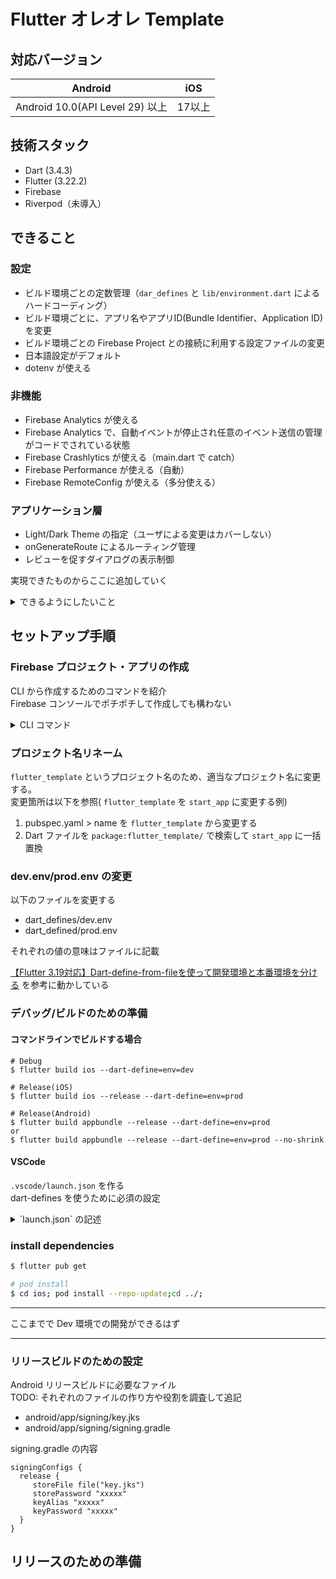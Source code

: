 # Flutter オレオレ Template

## 対応バージョン

Android | iOS
--|--
Android 10.0(API Level 29) 以上 | 17以上


## 技術スタック

- Dart (3.4.3)
- Flutter (3.22.2)
- Firebase
- Riverpod（未導入）

## できること

### 設定

- ビルド環境ごとの定数管理（`dar_defines` と `lib/environment.dart` によるハードコーディング）
- ビルド環境ごとに、アプリ名やアプリID(Bundle Identifier、Application ID)を変更
- ビルド環境ごとの Firebase Project との接続に利用する設定ファイルの変更
- 日本語設定がデフォルト
- dotenv が使える

### 非機能

- Firebase Analytics が使える
- Firebase Analytics で、自動イベントが停止され任意のイベント送信の管理がコードでされている状態
- Firebase Crashlytics が使える（main.dart で catch）
- Firebase Performance が使える（自動）
- Firebase RemoteConfig が使える（多分使える）

### アプリケーション層

- Light/Dark Theme の指定（ユーザによる変更はカバーしない）
- onGenerateRoute によるルーティング管理
- レビューを促すダイアログの表示制御

実現できたものからここに追加していく

<details>
<summary>できるようにしたいこと</summary>

### 設定

- 環境ごとによるアイコンの差し替え [参考](https://zenn.dev/altiveinc/articles/separating-environments-in-flutter#app%E3%82%A2%E3%82%A4%E3%82%B3%E3%83%B3%E3%82%92%E7%92%B0%E5%A2%83%E3%81%AB%E3%82%88%E3%81%A3%E3%81%A6%E5%A4%89%E3%81%88%E3%82%8B)

### 機能

- Riverpod によるステート管理
</details>


## セットアップ手順

### Firebase プロジェクト・アプリの作成

CLI から作成するためのコマンドを紹介  
Firebase コンソールでポチポチして作成しても構わない

<details>
<summary>CLI コマンド</summary>

#### 認証

ディレクトリごとに login する Firebase アカウントを切り替えるための Tips

```sh
$ firebase login:add # どこにもログインしていないなら firebase login
$ firebase login:list
$ firebase login:use {メールアドレス}
```

#### 作成

以下のコマンドは1プロジェクトを作り、iOS と Android アプリを作成する。ファイル名などは Debug 環境を想定している。

Firebaseプロジェクト作成
```bash
$ firebase projects:create --display-name "start app" start-app
```

Android アプリ作成
```bash
$ firebase apps:create android --package-name sugiken.start_app --project start-app
? What would you like to call your app? Start App # 任意のアプリの名前
```

iOS アプリ作成
```bash
$ firebase apps:create ios --bundle-id sugiken.start-app --project start-app
? What would you like to call your app? Start App # 任意のアプリの名前
? Please specify your iOS app App Store ID: # 空白でも可
```

Android 設定ファイル取得
```bash
$ firebase apps:sdkconfig --project start-app android -o android/app/src/dev/google-services.json
```

iOS 設定ファイル取得
```bash
$ firebase apps:sdkconfig --project start-app ios -o ios/Runner/GoogleService-Info-dev.plist
```

:::warn
Xcode を利用して GoogleService-Info.plist ファイルを Xcode の管理下にする必要がある
ただし GoogleService-Info.plist は BuildPhase によって GoogleService-Info-(dev|prod).plist からコピーされるので初回ビルド試行後に可能
:::

##### Prod 環境用のコマンド

Project 作成とアプリ作成は同じなので割愛。

Android 設定ファイル取得
```bash
$ firebase apps:sdkconfig --project start-app android -o android/app/src/release/google-services.json
```

iOS 設定ファイル取得
```bash
$ firebase apps:sdkconfig --project start-app ios -o ios/Runner/GoogleService-Info-prod.plist
```
</details>


### プロジェクト名リネーム


`flutter_template` というプロジェクト名のため、適当なプロジェクト名に変更する。  
変更箇所は以下を参照( `flutter_template` を `start_app` に変更する例)

1. pubspec.yaml > name を `flutter_template` から変更する
2. Dart ファイルを `package:flutter_template/` で検索して `start_app` に一括置換


### dev.env/prod.env の変更

以下のファイルを変更する

- dart_defines/dev.env
- dart_defined/prod.env

それぞれの値の意味はファイルに記載

[【Flutter 3.19対応】Dart-define-from-fileを使って開発環境と本番環境を分ける](https://zenn.dev/altiveinc/articles/separating-environments-in-flutter) を参考に動かしている


### デバッグ/ビルドのための準備

#### コマンドラインでビルドする場合

```
# Debug
$ flutter build ios --dart-define=env=dev

# Release(iOS)
$ flutter build ios --release --dart-define=env=prod

# Release(Android)
$ flutter build appbundle --release --dart-define=env=prod
or
$ flutter build appbundle --release --dart-define=env=prod --no-shrink
```


#### VSCode

`.vscode/launch.json` を作る  
dart-defines を使うために必須の設定

<details>
<summary>`launch.json` の記述</summary>

```json
{
  "version": "0.2.0",
  "configurations": [
    {
      "name": "Debug dev",
      "request": "launch",
      "type": "dart",
      "flutterMode": "debug",
      "args": ["--dart-define-from-file=dart_defines/dev.env"]
    },
    {
      "name": "Debug prod",
      "request": "launch",
      "type": "dart",
      "flutterMode": "debug",
      "args": ["--dart-define-from-file=dart_defines/prod.env"]
    }
  ]
}
```
</details>


### install dependencies

```sh
$ flutter pub get

# pod install
$ cd ios; pod install --repo-update;cd ../;
```


---

ここまでで Dev 環境での開発ができるはず

---


### リリースビルドのための設定


Android リリースビルドに必要なファイル  
TODO: それぞれのファイルの作り方や役割を調査して追記

* android/app/signing/key.jks
* android/app/signing/signing.gradle

signing.gradle の内容

```
signingConfigs {
  release {
     storeFile file("key.jks")
     storePassword "xxxxx"
     keyAlias "xxxxx"
     keyPassword "xxxxx"
  }
}
```


## リリースのための準備

